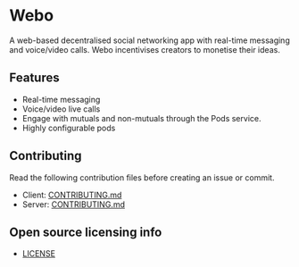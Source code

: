# Webo
A web-based decentralised social networking app with real-time messaging and voice/video calls. Webo incentivises creators to monetise their ideas.

## Features

- Real-time messaging
- Voice/video live calls
- Engage with mutuals and non-mutuals through the Pods service.
- Highly configurable pods

## Contributing

Read the following contribution files before creating an issue or commit.

- Client: [CONTRIBUTING.md](https://github.com/believemanasseh/webo/blob/main/client/CONTRIBUTING.md)
- Server: [CONTRIBUTING.md](https://github.com/believemanasseh/webo/blob/main/server/CONTRIBUTING.md)

## Open source licensing info

- [LICENSE]

[LICENSE]: LICENSE